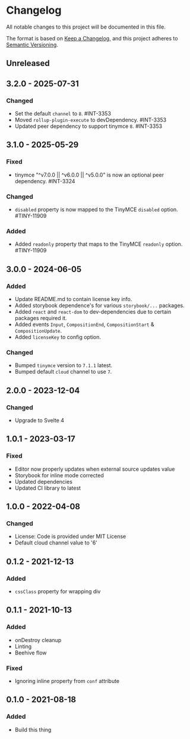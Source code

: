 # Changelog

All notable changes to this project will be documented in this file.

The format is based on [Keep a Changelog](https://keepachangelog.com/en/1.0.0/),
and this project adheres to [Semantic Versioning](https://semver.org/spec/v2.0.0.html).

## Unreleased

## 3.2.0 - 2025-07-31

### Changed
- Set the default `channel` to `8`. #INT-3353
- Moved `rollup-plugin-execute` to devDependency. #INT-3353
- Updated peer dependency to support tinymce `8`. #INT-3353

## 3.1.0 - 2025-05-29

### Fixed
- tinymce "^v7.0.0 || ^v6.0.0 || ^v5.0.0" is now an optional peer dependency. #INT-3324

### Changed
- `disabled` property is now mapped to the TinyMCE `disabled` option. #TINY-11909

### Added
- Added `readonly` property that maps to the TinyMCE `readonly` option. #TINY-11909

## 3.0.0 - 2024-06-05

### Added
- Update README.md to contain license key info.
- Added storybook dependence's for various `storybook/...` packages.
- Added `react` and `react-dom` to dev-dependencies due to certain packages required it.
- Added events `Input`, `CompositionEnd`, `CompositionStart` & `CompositionUpdate`.
- Added `licenseKey` to config option.

### Changed
- Bumped `tinymce` version to `7.1.1` latest.
- Bumped default `cloud` channel to use `7`.

## 2.0.0 - 2023-12-04

### Changed
- Upgrade to Svelte 4

## 1.0.1 - 2023-03-17

### Fixed
- Editor now properly updates when external source updates value
- Storybook for inline mode corrected
- Updated dependencies
- Updated CI library to latest

## 1.0.0 - 2022-04-08

### Changed
- License: Code is provided under MIT License
- Default cloud channel value to '6'

## 0.1.2 - 2021-12-13

### Added
- `cssClass` property for wrapping div

## 0.1.1 - 2021-10-13

### Added
- onDestroy cleanup
- Linting
- Beehive flow

### Fixed
- Ignoring inline property from `conf` attribute

## 0.1.0 - 2021-08-18

### Added
- Build this thing
